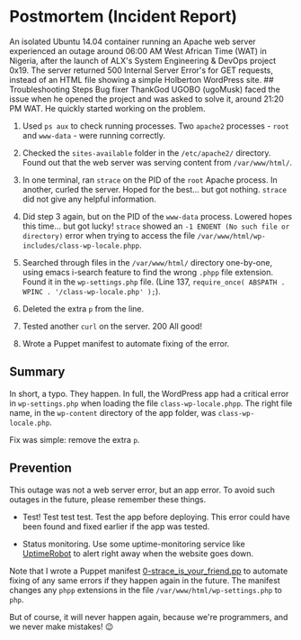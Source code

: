 # Postmortem (Incident Report)

An isolated Ubuntu 14.04 container running an Apache web server experienced an outage around 06:00 AM West African Time (WAT) in Nigeria, after the launch of ALX's System Engineering & DevOps project 0x19. The server returned 500 Internal Server Error's for GET requests, instead of an HTML file showing a simple Holberton WordPress site. ## Troubleshooting Steps
Bug fixer ThankGod UGOBO (ugoMusk) faced the issue when he opened the project and was asked to solve it, around 21:20 PM WAT. He quickly started working on the problem.

1. Used `ps aux` to check running processes. Two `apache2` processes - `root` and `www-data` -
were running correctly.

2. Checked the `sites-available` folder in the `/etc/apache2/` directory. Found out that
the web server was serving content from `/var/www/html/`.

3. In one terminal, ran `strace` on the PID of the `root` Apache process. In another, curled
the server. Hoped for the best... but got nothing. `strace` did not give any helpful
information.

4. Did step 3 again, but on the PID of the `www-data` process. Lowered hopes this
time... but got lucky! `strace` showed an `-1 ENOENT (No such file or directory)` error
when trying to access the file `/var/www/html/wp-includes/class-wp-locale.phpp`.

5. Searched through files in the `/var/www/html/` directory one-by-one, using emacs i-search feature to find the wrong `.phpp` file extension. Found it in the
`wp-settings.php` file. (Line 137, `require_once( ABSPATH . WPINC . '/class-wp-locale.php' );`).

6. Deleted the extra `p` from the line.

7. Tested another `curl` on the server. 200 All good!

8. Wrote a Puppet manifest to automate fixing of the error.

## Summary

In short, a typo. They happen. In full, the WordPress app had a critical
error in `wp-settings.php` when loading the file `class-wp-locale.phpp`. The right
file name, in the `wp-content` directory of the app folder, was
`class-wp-locale.php`.

Fix was simple: remove the extra `p`.

## Prevention

This outage was not a web server error, but an app error. To avoid such outages
in the future, please remember these things.

* Test! Test test test. Test the app before deploying. This error could have been found
and fixed earlier if the app was tested.

* Status monitoring. Use some uptime-monitoring service like
[UptimeRobot](./https://uptimerobot.com/) to alert right away when the website goes down.

Note that I wrote a Puppet manifest
[0-strace_is_your_friend.pp](https://github.com/Toluope05/alx-system_engineering-devops/blob/main/0x17-web_stack_debugging_3/0-strace_is_your_friend.pp)
to automate fixing of any same errors if they happen again in the future. The manifest
changes any `phpp` extensions in the file `/var/www/html/wp-settings.php` to `php`.

But of course, it will never happen again, because we're programmers, and we never make
mistakes! :wink: